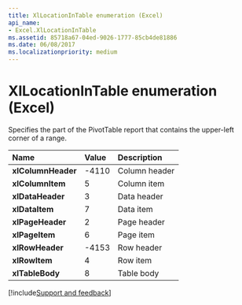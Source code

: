 ```yaml
---
title: XlLocationInTable enumeration (Excel)
api_name:
- Excel.XlLocationInTable
ms.assetid: 85718a67-04ed-9026-1777-85cb4de81886
ms.date: 06/08/2017
ms.localizationpriority: medium
---
```



# XlLocationInTable enumeration (Excel)

Specifies the part of the PivotTable report that contains the upper-left corner of a range.



|Name|Value|Description|
|:-----|:-----|:-----|
| **xlColumnHeader**|-4110|Column header|
| **xlColumnItem**|5|Column item|
| **xlDataHeader**|3|Data header|
| **xlDataItem**|7|Data item|
| **xlPageHeader**|2|Page header|
| **xlPageItem**|6|Page item|
| **xlRowHeader**|-4153|Row header|
| **xlRowItem**|4|Row item|
| **xlTableBody**|8|Table body|

[!include[Support and feedback](~/includes/feedback-boilerplate.md)]
